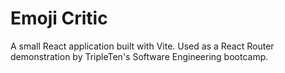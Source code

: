 # Emoji Critic

A small React application built with Vite. Used as a React Router demonstration by TripleTen's Software Engineering bootcamp.
